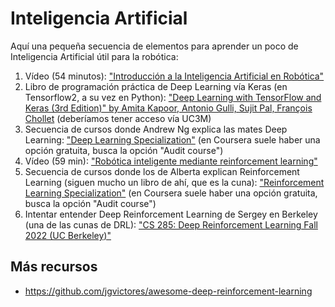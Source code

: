 # Inteligencia Artificial

Aquí una pequeña secuencia de elementos para aprender un poco de Inteligencia Artificial útil para la robótica:

1. Vídeo (54 minutos): ["Introducción a la Inteligencia Artificial en Robótica"](https://youtu.be/sc7nBT4rt-w?t=94)
1. Libro de programación práctica de Deep Learning vía Keras (en Tensorflow2, a su vez en Python): ["Deep Learning with TensorFlow and Keras (3rd Edition)" by Amita Kapoor, Antonio Gulli, Sujit Pal, François Chollet](https://www.oreilly.com/library/view/deep-learning-with/9781803232911/) (deberíamos tener acceso vía UC3M)
1. Secuencia de cursos donde Andrew Ng explica las mates Deep Learning: ["Deep Learning Specialization"](https://www.coursera.org/specializations/deep-learning) (en Coursera suele haber una opción gratuita, busca la opción "Audit course")
1. Vídeo (59 min): ["Robótica inteligente mediante reinforcement learning"](https://youtu.be/YKYBggeFOLk?t=61)
1. Secuencia de cursos donde los de Alberta explican Reinforcement Learning (siguen mucho un libro de ahí, que es la cuna): ["Reinforcement Learning Specialization"](https://www.coursera.org/specializations/reinforcement-learning) (en Coursera suele haber una opción gratuita, busca la opción "Audit course")
1. Intentar entender Deep Reinforcement Learning de Sergey en Berkeley (una de las cunas de DRL): ["CS 285: Deep Reinforcement Learning Fall 2022 (UC Berkeley)"](https://youtube.com/playlist?list=PL_iWQOsE6TfX7MaC6C3HcdOf1g337dlC9)

## Más recursos

- <https://github.com/jgvictores/awesome-deep-reinforcement-learning>
